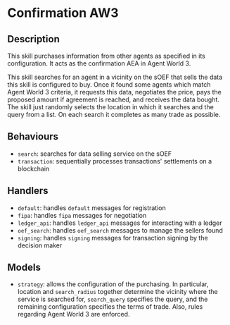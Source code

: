 # Confirmation AW3

## Description

This skill purchases information from other agents as specified in its configuration. It acts as the confirmation AEA in Agent World 3.

This skill searches for an agent in a vicinity on the sOEF that sells the data this skill is configured to buy. Once it found some agents which match Agent World 3 criteria, it requests this data, negotiates the price, pays the proposed amount if agreement is reached, and receives the data bought. The skill just randomly selects the location in which it searches and the query from a list. On each search it completes as many trade as possible.


## Behaviours

- `search`: searches for data selling service on the sOEF
- `transaction`: sequentially processes transactions' settlements on a blockchain

## Handlers

- `default`: handles `default` messages for registration
- `fipa`: handles `fipa` messages for negotiation
- `ledger_api`: handles `ledger_api` messages for interacting with a ledger
- `oef_search`: handles `oef_search` messages to manage the sellers found
- `signing`: handles `signing` messages for transaction signing by the decision maker


## Models

- `strategy`: allows the configuration of the purchasing. In particular, location and `search_radius` together determine the vicinity where the service is searched for, `search_query` specifies the query, and the remaining configuration specifies the terms of trade. Also, rules regarding Agent World 3 are enforced.

